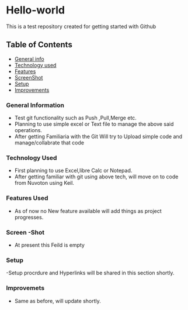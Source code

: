 # Hello-world
This is a test repository created for getting started with Github

## Table of Contents
* [General info](#general-information)
* [Technology used](#technology-used)
* [Features](#Features-used)
* [ScreenShot](#Screen-Shot)
* [Setup](#Setup)
* [Improvements](#Improvements)

### General Information
- Test git functionality such as Push ,Pull,Merge etc.
- Planning to use simple excel or Text file to manage the above said operations.
- After getting Familiaria with the Git Will try to Upload simple code and manage/collabrate that code

### Technology Used
- First planning to use Excel,libre Calc or Notepad.
- After getting familiar with git using above tech, will move on to code from Nuvoton using Keil.

### Features Used
- As of now no New feature available will add things as project progresses.

### Screen -Shot
- At present this Feild is empty

### Setup
-Setup procrdure and Hyperlinks will be shared in this section shortly.

### Improvemets

- Same as before, will update shortly.
 
